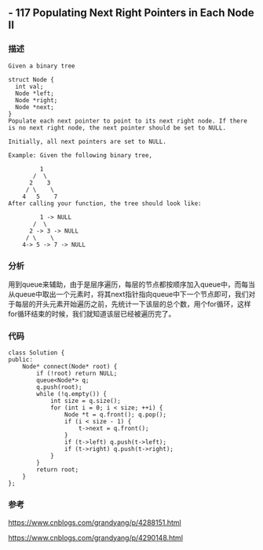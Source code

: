 ## - 117 Populating Next Right Pointers in Each Node II

### 描述

```
Given a binary tree

struct Node {
  int val;
  Node *left;
  Node *right;
  Node *next;
}
Populate each next pointer to point to its next right node. If there is no next right node, the next pointer should be set to NULL.

Initially, all next pointers are set to NULL.

Example: Given the following binary tree,

         1
       /  \
      2    3
     / \    \
    4   5    7
After calling your function, the tree should look like:

         1 -> NULL
       /  \
      2 -> 3 -> NULL
     / \    \
    4-> 5 -> 7 -> NULL
```

### 分析

用到queue来辅助，由于是层序遍历，每层的节点都按顺序加入queue中，而每当从queue中取出一个元素时，将其next指针指向queue中下一个节点即可，我们对于每层的开头元素开始遍历之前，先统计一下该层的总个数，用个for循环，这样for循环结束的时候，我们就知道该层已经被遍历完了。

### 代码
```
class Solution {
public:
    Node* connect(Node* root) {
        if (!root) return NULL;
        queue<Node*> q;
        q.push(root);
        while (!q.empty()) {
            int size = q.size();
            for (int i = 0; i < size; ++i) {
                Node *t = q.front(); q.pop();
                if (i < size - 1) {
                    t->next = q.front();
                }
                if (t->left) q.push(t->left);
                if (t->right) q.push(t->right);
            }
        }
        return root;
    }
};
```

### 参考

https://www.cnblogs.com/grandyang/p/4288151.html

https://www.cnblogs.com/grandyang/p/4290148.html




